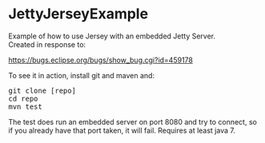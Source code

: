 # JettyJerseyExample
Example of how to use Jersey with an embedded Jetty Server.<br/>
Created in response to:

https://bugs.eclipse.org/bugs/show_bug.cgi?id=459178

To see it in action, install git and maven and:

<pre>
git clone [repo]
cd repo
mvn test
</pre>

The test does run an embedded server on port 8080 and try to connect, so if you already have that port taken, it will fail. Requires at least java 7.
